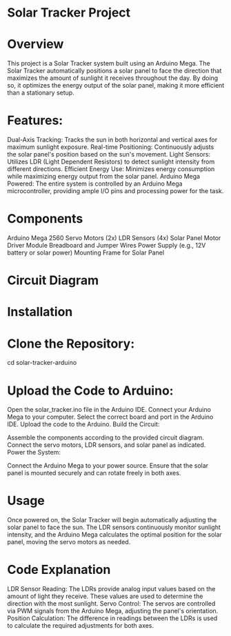 # Solar Tracker Project
# Overview
This project is a Solar Tracker system built using an Arduino Mega. The Solar Tracker automatically positions a solar panel to face the direction that maximizes the amount of sunlight it receives throughout the day. By doing so, it optimizes the energy output of the solar panel, making it more efficient than a stationary setup.
# Features: 
Dual-Axis Tracking: Tracks the sun in both horizontal and vertical axes for maximum sunlight exposure.
Real-time Positioning: Continuously adjusts the solar panel's position based on the sun's movement.
Light Sensors: Utilizes LDR (Light Dependent Resistors) to detect sunlight intensity from different directions.
Efficient Energy Use: Minimizes energy consumption while maximizing energy output from the solar panel.
Arduino Mega Powered: The entire system is controlled by an Arduino Mega microcontroller, providing ample I/O pins and processing power for the task.

# Components
Arduino Mega 2560
Servo Motors (2x)
LDR Sensors (4x)
Solar Panel
Motor Driver Module
Breadboard and Jumper Wires
Power Supply (e.g., 12V battery or solar power)
Mounting Frame for Solar Panel

# Circuit Diagram

# Installation
# Clone the Repository:



cd solar-tracker-arduino
# Upload the Code to Arduino:

Open the solar_tracker.ino file in the Arduino IDE.
Connect your Arduino Mega to your computer.
Select the correct board and port in the Arduino IDE.
Upload the code to the Arduino.
Build the Circuit:

Assemble the components according to the provided circuit diagram.
Connect the servo motors, LDR sensors, and solar panel as indicated.
Power the System:

Connect the Arduino Mega to your power source.
Ensure that the solar panel is mounted securely and can rotate freely in both axes.

# Usage
Once powered on, the Solar Tracker will begin automatically adjusting the solar panel to face the sun. The LDR sensors continuously monitor sunlight intensity, and the Arduino Mega calculates the optimal position for the solar panel, moving the servo motors as needed.

# Code Explanation
LDR Sensor Reading: The LDRs provide analog input values based on the amount of light they receive. These values are used to determine the direction with the most sunlight.
Servo Control: The servos are controlled via PWM signals from the Arduino Mega, adjusting the panel's orientation.
Position Calculation: The difference in readings between the LDRs is used to calculate the required adjustments for both axes.

 
